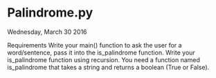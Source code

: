 # Palindrome.py
Wednesday, March 30 2016

Requirements
Write your main() function to ask the user for a word/sentence, pass it into the is_palindrome function.
Write your is_palindrome function using recursion.
You need a function named is_palindrome that takes a string and returns a boolean (True or False).
